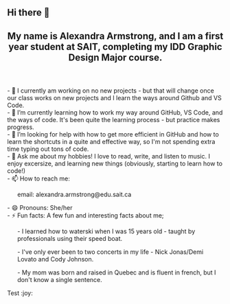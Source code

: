 ## Hi there 👋

<!--
**DMAlexandra08/DMAlexandra08** is a ✨ _special_ ✨ repository because its `README.md` (this file) appears on your GitHub profile.

Here are some ideas to get you started:--!>

<header>
    <h2>My name is Alexandra Armstrong, and I am a first year student at SAIT, completing my IDD Graphic Design Major course.
</header>

- 🔭 I currently am working on no new projects - but that will change once our class works on new projects and I learn the ways around Github and VS Code.<br>
- 🌱 I’m currently learning how to work my way around GitHub, VS Code, and the ways of code. It's been quite the learning process - but practice makes progress.<br>
- 🤔 I’m looking for help with how to get more efficient in GitHub and how to learn the shortcuts in a quite and effective way, so I'm not spending extra time typing out tons of code. <br>
- 💬 Ask me about my hobbies! I love to read, write, and listen to music. I enjoy excersize, and learning new things (obviously, starting to learn how to code!) <br>
- 📫 How to reach me:<br>
<ul>
    <p>email: alexandra.armstrong@edu.sait.ca</p>
</ul>
- 😄 Pronouns: She/her<br>
- ⚡ Fun facts: A few fun and interesting facts about me;
<ul>
    <p> - I learned how to waterski when I was 15 years old - taught by professionals using their speed boat.</p>
    <p> - I've only ever been to two concerts in my life - Nick Jonas/Demi Lovato and Cody Johnson. </p>
    <p> - My mom was born and raised in Quebec and is fluent in french, but I don't know a single sentence.</p>
</ul>

Test :joy: